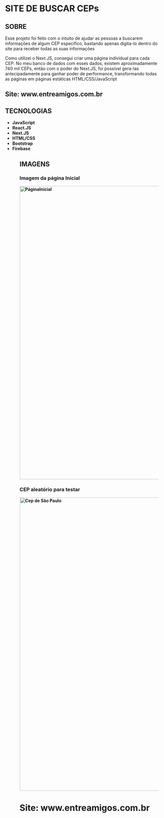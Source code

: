 <h1>SITE DE BUSCAR CEPs</h1>
<h2>SOBRE</h2>
<p>Esse projeto foi feito com o intuito de ajudar as pessoas a buscarem informações de algum CEP específico, bastando 
apenas digita-lo dentro do site para receber todas as suas informações</p>
<p>Como utilizei o Next.JS, consegui criar uma página individual para cada CEP. No meu banco de dados com esses dados, existem aproximadamente 740 mil CEPs, então
com o poder do Next.JS, foi possível gera-las antecipadamente para ganhar poder de performance, transformando todas as páginas em páginas estáticas HTML/CSS/JavaScript</p>
<h2>Site: www.entreamigos.com.br</h2>
<h2>TECNOLOGIAS</h2>
<ul>
      <li><strong>JavaScript<strong>
      <li><strong>React.JS<strong>
      <li><strong>Next.JS<strong>
      <li><strong>HTML/CSS<strong>
      <li><strong>Bootstrap<strong>
      <li><strong>Firebase<strong>
<ul>
<h2>IMAGENS</h2>
<h3>Imagem da página Inicial</h3>
<img width="960" alt="PáginaInicial" src="https://user-images.githubusercontent.com/108841263/230629208-7b6d6bb3-e910-403d-8a1d-c9abfd7de83d.png">
<h3>CEP aleatório para testar</h3>
<img width="960" alt="Cep de São Paulo" src="https://user-images.githubusercontent.com/108841263/230629775-7866ae86-263c-49cd-8770-cf4a66cc597c.png">

<h1>Site: www.entreamigos.com.br</h1>
